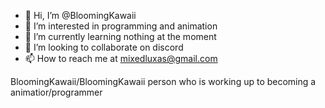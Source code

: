 - 👋 Hi, I’m @BloomingKawaii
- 👀 I’m interested in programming and animation
- 🌱 I’m currently learning nothing at the moment
- 💞️ I’m looking to collaborate on discord
- 📫 How to reach me at 	mixedluxas@gmail.com

BloomingKawaii/BloomingKawaii person who is working up to becoming a animatior/programmer

